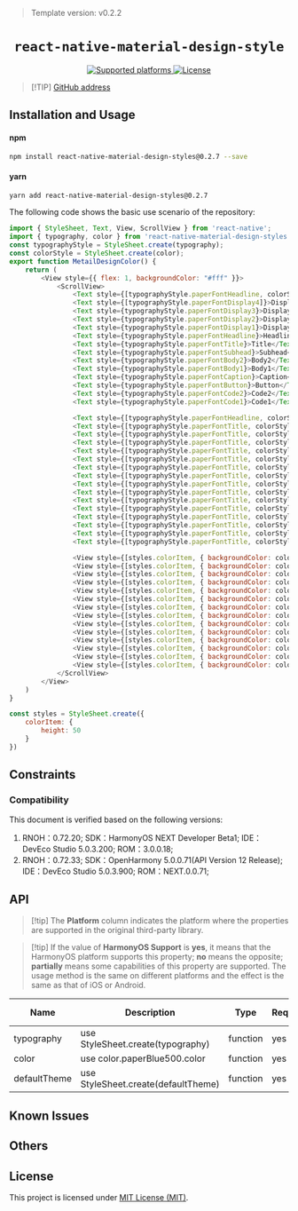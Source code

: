 > Template version: v0.2.2

<p align="center">
  <h1 align="center"> <code>react-native-material-design-style</code> </h1>
</p>
<p align="center">
    <a href="https://github.com/binggg/react-native-material-design-styles">
        <img src="https://img.shields.io/badge/platforms-android%20|%20ios%20|%20harmony%20-lightgrey.svg" alt="Supported platforms" />
    </a>
    <a href="https://www.mit-license.org/">
        <img src="https://img.shields.io/badge/license-MIT-green.svg" alt="License" />
        <!-- <img src="https://img.shields.io/badge/license-Apache-blue.svg" alt="License" /> -->
    </a>
</p>

> [!TIP] [GitHub address](https://github.com/binggg/react-native-material-design-styles)



## Installation and Usage



<!-- tabs:start -->

#### **npm**

```bash
npm install react-native-material-design-styles@0.2.7 --save
```
#### **yarn**

```bash
yarn add react-native-material-design-styles@0.2.7
```

<!-- tabs:end -->

The following code shows the basic use scenario of the repository:




```js
import { StyleSheet, Text, View, ScrollView } from 'react-native';
import { typography, color } from 'react-native-material-design-styles';
const typographyStyle = StyleSheet.create(typography);
const colorStyle = StyleSheet.create(color);
export function MetailDesignColor() {
    return (
        <View style={{ flex: 1, backgroundColor: "#fff" }}>
            <ScrollView>
                <Text style={[typographyStyle.paperFontHeadline, colorStyle.paperTeal500]}>Typography</Text>
                <Text style={[typographyStyle.paperFontDisplay4]}>Display4</Text>
                <Text style={typographyStyle.paperFontDisplay3}>Display3</Text>
                <Text style={typographyStyle.paperFontDisplay2}>Display2</Text>
                <Text style={typographyStyle.paperFontDisplay1}>Display1</Text>
                <Text style={typographyStyle.paperFontHeadline}>Headline</Text>
                <Text style={typographyStyle.paperFontTitle}>Title</Text>
                <Text style={typographyStyle.paperFontSubhead}>Subhead</Text>
                <Text style={typographyStyle.paperFontBody2}>Body2</Text>
                <Text style={typographyStyle.paperFontBody1}>Body1</Text>
                <Text style={typographyStyle.paperFontCaption}>Caption</Text>
                <Text style={typographyStyle.paperFontButton}>Button</Text>
                <Text style={typographyStyle.paperFontCode2}>Code2</Text>
                <Text style={typographyStyle.paperFontCode1}>Code1</Text>

                <Text style={[typographyStyle.paperFontHeadline, colorStyle.paperTeal500]}>Text Color</Text>
                <Text style={[typographyStyle.paperFontTitle, colorStyle.paperPink500]}>paperPink500</Text>
                <Text style={[typographyStyle.paperFontTitle, colorStyle.paperPink50]}>paperPink50</Text>
                <Text style={[typographyStyle.paperFontTitle, colorStyle.paperPink100]}>paperPink100</Text>
                <Text style={[typographyStyle.paperFontTitle, colorStyle.paperPink200]}>paperPink200</Text>
                <Text style={[typographyStyle.paperFontTitle, colorStyle.paperPink300]}>paperPink300</Text>
                <Text style={[typographyStyle.paperFontTitle, colorStyle.paperPink400]}>paperPink400</Text>
                <Text style={[typographyStyle.paperFontTitle, colorStyle.paperPink500]}>paperPink500</Text>
                <Text style={[typographyStyle.paperFontTitle, colorStyle.paperPink600]}>paperPink600</Text>
                <Text style={[typographyStyle.paperFontTitle, colorStyle.paperPink700]}>paperPink700</Text>
                <Text style={[typographyStyle.paperFontTitle, colorStyle.paperPink800]}>paperPink800</Text>
                <Text style={[typographyStyle.paperFontTitle, colorStyle.paperPink900]}>paperPink900</Text>
                <Text style={[typographyStyle.paperFontTitle, colorStyle.paperPinkA100]}>paperPinkA100</Text>
                <Text style={[typographyStyle.paperFontTitle, colorStyle.paperPinkA200]}>paperPinkA200</Text>
                <Text style={[typographyStyle.paperFontTitle, colorStyle.paperPinkA400]}>paperPinkA400</Text>
                <Text style={[typographyStyle.paperFontTitle, colorStyle.paperPinkA700]}>paperPinkA700</Text>

                <View style={[styles.colorItem, { backgroundColor: color.paperBlue500.color }]}></View>
                <View style={[styles.colorItem, { backgroundColor: color.paperBlue50.color }]}></View>
                <View style={[styles.colorItem, { backgroundColor: color.paperBlue100.color }]}></View>
                <View style={[styles.colorItem, { backgroundColor: color.paperBlue200.color }]}></View>
                <View style={[styles.colorItem, { backgroundColor: color.paperBlue300.color }]}></View>
                <View style={[styles.colorItem, { backgroundColor: color.paperBlue400.color }]}></View>
                <View style={[styles.colorItem, { backgroundColor: color.paperBlue500.color }]}></View>
                <View style={[styles.colorItem, { backgroundColor: color.paperBlue600.color }]}></View>
                <View style={[styles.colorItem, { backgroundColor: color.paperBlue700.color }]}></View>
                <View style={[styles.colorItem, { backgroundColor: color.paperBlue800.color }]}></View>
                <View style={[styles.colorItem, { backgroundColor: color.paperBlue900.color }]}></View>
                <View style={[styles.colorItem, { backgroundColor: color.paperBlueA200.color }]}></View>
                <View style={[styles.colorItem, { backgroundColor: color.paperBlueA400.color }]}></View>
                <View style={[styles.colorItem, { backgroundColor: color.paperBlueA700.color }]}></View>
            </ScrollView>
        </View>
    )
}

const styles = StyleSheet.create({
    colorItem: {
        height: 50
    }
})
```


## Constraints

### Compatibility


This document is verified based on the following versions:


1. RNOH：0.72.20; SDK：HarmonyOS NEXT Developer Beta1; IDE：DevEco Studio 5.0.3.200; ROM：3.0.0.18;
2. RNOH：0.72.33; SDK：OpenHarmony 5.0.0.71(API Version 12 Release); IDE：DevEco Studio 5.0.3.900; ROM：NEXT.0.0.71;



## API

> [!tip] The **Platform** column indicates the platform where the properties are supported in the original third-party library.

> [!tip] If the value of **HarmonyOS Support** is **yes**, it means that the HarmonyOS platform supports this property; **no** means the opposite; **partially** means some capabilities of this property are supported. The usage method is the same on different platforms and the effect is the same as that of iOS or Android.

| Name | Description | Type | Required | Platform | HarmonyOS Support  |
| ---- | ----------- | ---- | -------- | -------- | ------------------ |
| typography  | use StyleSheet.create(typography)        | function  | yes | iOS/android      | yes |
| color  | use color.paperBlue500.color        | function  | yes | iOS/android      | yes |
| defaultTheme  | use StyleSheet.create(defaultTheme)         | function  | yes | iOS/android      | yes |
## Known Issues



## Others

## License

This project is licensed under [MIT License (MIT)](https://www.mit-license.org/).


